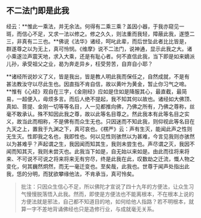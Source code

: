 ##  不二法门即是此我

经云：**惟此一乘法，并无余法。何得有二乘三乘？盖因小器，于我亦窥见一斑，而信心不足，又求一法以修之。修之久久，则法重而我轻，障蔽此我，遂堕二三，非真有二三也。**佛说《法华》诸经，呵叱此辈，而后世坠此者比比皆是，群遂尊之以为无上，真可怜悯。《维摩》说不二法门，说神通，显示此我之大。诸小乘遂泣声震天地，求入大乘，还是有耻心者。何不直信此我，当下即是如来嫡派儿孙，承受祖父之业，曷为奔走异乡，枉受劳苦，自弃自小耶？

**诸经所说妙义了义，皆是我出，皆是教人明此我而保任之，自然成就，不是有甚法教汝守以尽此生也。因直指不肯自信，故以黄叶为黄金，暂止你习气之啼。**惟有《心经》观自在三字，《金刚经》应如是住如是降服其心，最直截，最简易，一超便入，毋烦多言。而后人绝不提起，我不知其何以故也。诸经如大佛顶、真如、菩提、金刚一切等等名目，人一见都推向佛，乃佛之所有，乃佛之尊称，丝毫不敢承认。殊不知因此我之尊，故以此等名目尊之。然此我本有此等名目之实义，故当此而相称，不是佛有而众生无也。只因迷而不知此我，则仰视此等名目在九天之上，置我于九渊之下，真可哀也。《楞严》云：声有生灭，能闻此声之性则无生灭。性即我之名也，我即性也。何以见性则骇然以为甚难，今言见我则亦骇然以为甚难乎？声起谓之生，我因闻而知其生，我则未尝生也。声尽谓之灭，我因不闻而知其灭，我则未尝灭也。此我当下如是，自无始以来如是。由此而往将来将来、不可说不可说之将来将来无有穷尽，终是此我在此，叹数劫之迁流，慨人物之变化，何其巍然炯然，而无一毫迁变也。至矣哉，此我也。世尊于闻声处指出此我，恁的分明，而犹欲攀缘他法，不肯承当，真可怜矣。

> 批注：只因众生信心不足，所以佛陀才宣说了四十九年的方便法，让众生习气慢慢脱落悟入此我。然而，即使是方便法也不能离根本，不在根本上说的方便法就是邪法，自己都不知道目的地，如何给他人指路？若不明根本，就算一字不差地背诵佛经也只是造修行业，与成就毫无关系。

